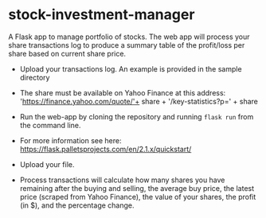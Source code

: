 # stock-investment-manager
A Flask app to manage portfolio of stocks. The web app will process your share transactions log to produce a summary table of the profit/loss per share based on current share price.

- Upload your transactions log. An example is provided in the sample directory

- The share must be available on Yahoo Finance at this address:
'https://finance.yahoo.com/quote/'+ share + '/key-statistics?p=' + share

- Run the web-app by cloning the repository and running `flask run` from the command line.

- For more information see here: https://flask.palletsprojects.com/en/2.1.x/quickstart/

- Upload your file.

- Process transactions will calculate  how many shares you have remaining after the buying and selling, the average buy price, the latest price (scraped from Yahoo Finance), the value of your shares, 
the profit (in $), and the percentage change.
